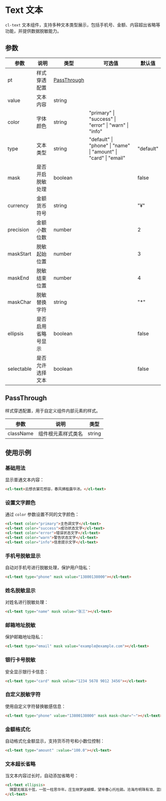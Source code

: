 # Text 文本

`cl-text` 文本组件，支持多种文本类型展示，包括手机号、金额、内容超出省略等功能，并提供数据脱敏能力。

## 参数

| 参数       | 说明               | 类型                        | 可选值                                                          | 默认值    |
| ---------- | ------------------ | --------------------------- | --------------------------------------------------------------- | --------- |
| pt         | 样式穿透配置       | [PassThrough](#passthrough) |                                                                 |           |
| value      | 文本内容           | string                      |                                                                 |
| color      | 字体颜色           | string                      | "primary" \| "success" \| "error" \| "warn" \| "info"           |           |
| type       | 文本类型           | string                      | "default" \| "phone" \| "name" \| "amount" \| "card" \| "email" | "default" |
| mask       | 是否开启脱敏处理   | boolean                     |                                                                 | false     |
| currency   | 金额货币符号       | string                      |                                                                 | "¥"       |
| precision  | 金额小数位数       | number                      |                                                                 | 2         |
| maskStart  | 脱敏起始位置       | number                      |                                                                 | 3         |
| maskEnd    | 脱敏结束位置       | number                      |                                                                 | 4         |
| maskChar   | 脱敏替换字符       | string                      |                                                                 | "\*"      |
| ellipsis   | 是否启用省略号显示 | boolean                     |                                                                 | false     |
| selectable | 是否允许选择文本   | boolean                     |                                                                 | false     |

## PassThrough

样式穿透配置，用于自定义组件内部元素的样式。

| 参数      | 说明               | 类型   |
| --------- | ------------------ | ------ |
| className | 组件根元素样式类名 | string |

## 使用示例

### 基础用法

显示普通文本内容：

```html
<cl-text>云想衣裳花想容，春风拂槛露华浓。</cl-text>
```

### 设置文字颜色

通过 `color` 参数设置不同的文字颜色：

```html
<cl-text color="primary">主色调文字</cl-text>
<cl-text color="success">成功状态文字</cl-text>
<cl-text color="error">错误状态文字</cl-text>
<cl-text color="warn">警告状态文字</cl-text>
<cl-text color="info">信息提示文字</cl-text>
```

### 手机号脱敏显示

自动对手机号进行脱敏处理，保护用户隐私：

```html
<cl-text type="phone" mask value="13800138000"></cl-text>
```

### 姓名脱敏显示

对姓名进行脱敏处理：

```html
<cl-text type="name" mask value="张三"></cl-text>
```

### 邮箱地址脱敏

保护邮箱地址隐私：

```html
<cl-text type="email" mask value="example@example.com"></cl-text>
```

### 银行卡号脱敏

安全显示银行卡信息：

```html
<cl-text type="card" mask value="1234 5678 9012 3456"></cl-text>
```

### 自定义脱敏字符

使用自定义字符替换敏感信息：

```html
<cl-text type="phone" value="13800138000" mask mask-char="~"></cl-text>
```

### 金额格式化

自动格式化金额显示，支持货币符号和小数位控制：

```html
<cl-text type="amount" :value="100.0"></cl-text>
```

### 文本超长省略

当文本内容过长时，自动添加省略号：

```html
<cl-text ellipsis>
  锦瑟无端五十弦，一弦一柱思华年。庄生晓梦迷蝴蝶，望帝春心托杜鹃。沧海月明珠有泪，蓝田日暖玉生烟。此情可待成追忆，只是当时已惘然。
</cl-text>
```
